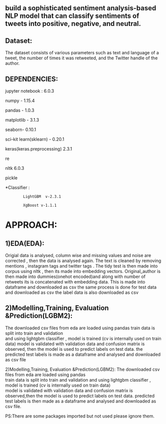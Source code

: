 ## build a sophisticated sentiment analysis-based NLP model that can classify sentiments of tweets into positive, negative, and neutral.

## Dataset:
The dataset consists of various parameters such as text and language of a tweet, the number of times it was retweeted, and the Twitter handle of the author.

## DEPENDENCIES:	

jupyter notebook : 6.0.3

numpy - 1.15.4   

pandas - 1.0.3   

matplotlib - 3.1.3  	

seaborn- 0.10.1  

sci-kit learn(sklearn) - 0.20.1    	

keras(keras.preprocessing) 2.3.1         

re            

nltk    	6.0.3

pickle	

*Classifier :  
			
			LightGBM  v-2.3.1
			
			XgBoost v-1.1.1

# APPROACH:

## 1)EDA(EDA):
Origial data is analysed, column wise and missing values and noise are corrected , then the data is analysed again.
The text is cleaned by removing mentions , instagram tags and twitter tags .
The tidy test is then made into corpus using nltk , then its made into embedding vectors.
Original_author is then made into dummies(onehot encoded)and along with number of retweets its is concatenated with embedding data.
This is made into dataframe and downloaded as csv
the same process is done for test data and downloaded as csv
the label data is also downloaded as csv 


## 2)Modelling,Training, Evaluation &Prediction(LGBM2):
The downloaded csv files from eda are loaded using pandas
train data is split into train and validation  
and using lightgbm classifier , model is trained (cv is internally used on train data)
model is validated with validation data and confusion matrix is observed,
then the model is used to predict labels on test data.
the predicted test labels is made as a dataframe and analysed and downloaded as csv file

2)Modelling,Training, Evaluation &Prediction(LGBM2):
The downloaded csv files from eda are loaded using pandas								
train data is split into train and validation  and using lightgbm classifier , model is trained (cv is internally used on train data)						
model is validated with validation data and confusion matrix is observed,then the model is used to predict labels on test data.
predicted test labels is  then made as a dataframe and analysed and downloaded as csv file.


PS:There are some packages imported but not used please ignore them.
